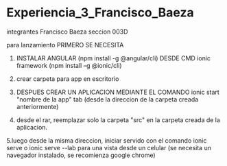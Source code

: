 # Experiencia_3_Francisco_Baeza

integrantes 
Francisco Baeza
seccion 003D

para lanzamiento
PRIMERO SE NECESITA

1. INSTALAR ANGULAR (npm install -g @angular/cli) DESDE CMD 
   ionic framework (npm install –g @ionic/cli)

2. crear carpeta para app en escritorio

3. DESPUES CREAR UN APLICACION MEDIANTE EL COMANDO
   ionic start "nombre de la app" tab (desde la direccion de la carpeta creada anteriormente)
4. desde el rar, reemplazar solo la carpeta "src" en la carpeta creada de la aplicacion.

5.luego desde la misma direccion, iniciar servido con el comando 
  ionic serve o ionic serve --lab para una vista desde un celular
  (se necesita un navegador instalado, se recomienza google chrome)
